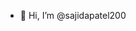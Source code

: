 - 👋 Hi, I’m @sajidapatel200

<!---
sajidapatel2000/sajidapatel2000 is a ✨ special ✨ repository because its `README.md` (this file) appears on your GitHub profile.
You can click the Preview link to take a look at your changes.
--->
